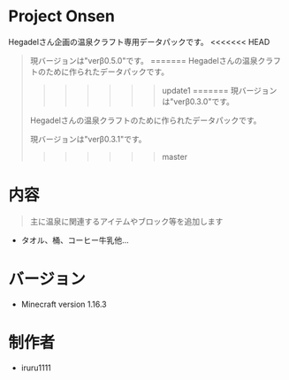 # Project Onsen
Hegadelさん企画の温泉クラフト専用データパックです。
<<<<<<< HEAD
> 現バージョンは"verβ0.5.0"です。
=======
Hegadelさんの温泉クラフトのために作られたデータパックです。
>>>>>>> update1
=======
> 現バージョンは"verβ0.3.0"です。
>
> Hegadelさんの温泉クラフトのために作られたデータパックです。
>
> 現バージョンは"verβ0.3.1"です。
>>>>>>> master

# 内容

> 主に温泉に関連するアイテムやブロック等を追加します

- タオル、桶、コーヒー牛乳他...

# バージョン

- Minecraft version 1.16.3

# 制作者

- iruru1111
